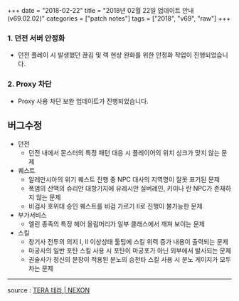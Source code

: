 +++
date = "2018-02-22"
title = "2018년 02월 22일 업데이트 안내 (v69.02.02)"
categories = ["patch notes"]
tags = ["2018", "v69", "raw"]
+++

### 1. 던전 서버 안정화
- 던전 플레이 시 발생했던 끊김 및 렉 현상 완화를 위한 안정화 작업이 진행되었습니다.

### 2. Proxy 차단
- Proxy 사용 차단 보완 업데이트가 진행되었습니다.

## 버그수정

- 던전
  - 던전 내에서 몬스터의 특정 패턴 대응 시 플레이어의 위치 싱크가 맞지 않는 문제
- 퀘스트
  - 알레만시아의 위기 퀘스트 진행 중 NPC 대사의 지역명이 잘못 표기된 문제
  - 폭염의 산맥의 슈리안 대항기지에 유레시안 실버레인, 키이나 란 NPC가 존재하지 않는 문제
  - 비검사 호위대 승인 퀘스트를 비검 가르기 II로 진행이 불가능한 문제
- 부가서비스
  - 엘린 종족의 특정 헤어 올림머리가 일부 클래스에서 깨져 보이는 문제
- 스킬
  - 창기사 전투의 의지 I, II 이상상태 툴팁에 스킬 위력 증가 내용이 출력되는 문제
  - 마공사의 일반 포탄 스킬 사용 시 포탄이 마공포가 아닌 외부에서 발사되는 문제
  - 권술사가 정신의 문장이 적용된 분노의 승천타 스킬 사용 시 분노 게이지가 모두 차는 문제

----

source : [TERA 테라 | NEXON](http://tera.nexon.com/news/update/view.aspx?n4articlesn=320)
